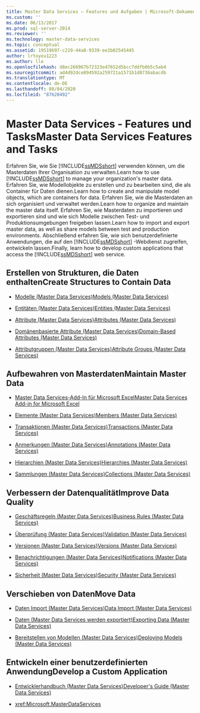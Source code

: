 ```yaml
---
title: Master Data Services – Features und Aufgaben | Microsoft-Dokumentation
ms.custom: ''
ms.date: 06/13/2017
ms.prod: sql-server-2014
ms.reviewer: ''
ms.technology: master-data-services
ms.topic: conceptual
ms.assetid: 19519697-c219-44a8-9339-ee1b02545445
author: lrtoyou1223
ms.author: lle
ms.openlocfilehash: d8ec266967b72323e47652d5bcc7ddfb0b5c5ab4
ms.sourcegitcommit: ad4d92dce894592a259721a1571b1d8736abacdb
ms.translationtype: MT
ms.contentlocale: de-DE
ms.lasthandoff: 08/04/2020
ms.locfileid: "87620492"
---
```

# <a name="master-data-services-features-and-tasks"></a><span data-ttu-id="29fd3-102">Master Data Services - Features und Tasks</span><span class="sxs-lookup"><span data-stu-id="29fd3-102">Master Data Services Features and Tasks</span></span>
  <span data-ttu-id="29fd3-103">Erfahren Sie, wie Sie [!INCLUDE[ssMDSshort](../includes/ssmdsshort-md.md)] verwenden können, um die Masterdaten Ihrer Organisation zu verwalten.</span><span class="sxs-lookup"><span data-stu-id="29fd3-103">Learn how to use [!INCLUDE[ssMDSshort](../includes/ssmdsshort-md.md)] to manage your organization's master data.</span></span> <span data-ttu-id="29fd3-104">Erfahren Sie, wie Modellobjekte zu erstellen und zu bearbeiten sind, die als Container für Daten dienen.</span><span class="sxs-lookup"><span data-stu-id="29fd3-104">Learn how to create and manipulate model objects, which are containers for data.</span></span> <span data-ttu-id="29fd3-105">Erfahren Sie, wie die Masterdaten an sich organisiert und verwaltet werden.</span><span class="sxs-lookup"><span data-stu-id="29fd3-105">Learn how to organize and maintain the master data itself.</span></span> <span data-ttu-id="29fd3-106">Erfahren Sie, wie Masterdaten zu importieren und exportieren sind und wie sich Modelle zwischen Test- und Produktionsumgebungen freigeben lassen.</span><span class="sxs-lookup"><span data-stu-id="29fd3-106">Learn how to import and export master data, as well as share models between test and production environments.</span></span> <span data-ttu-id="29fd3-107">Abschließend erfahren Sie, wie sich benutzerdefinierte Anwendungen, die auf den [!INCLUDE[ssMDSshort](../includes/ssmdsshort-md.md)] -Webdienst zugreifen, entwickeln lassen.</span><span class="sxs-lookup"><span data-stu-id="29fd3-107">Finally, learn how to develop custom applications that access the [!INCLUDE[ssMDSshort](../includes/ssmdsshort-md.md)] web service.</span></span>  
  
## <a name="create-structures-to-contain-data"></a><span data-ttu-id="29fd3-108">Erstellen von Strukturen, die Daten enthalten</span><span class="sxs-lookup"><span data-stu-id="29fd3-108">Create Structures to Contain Data</span></span>  
  
-   [<span data-ttu-id="29fd3-109">Modelle &#40;Master Data Services&#41;</span><span class="sxs-lookup"><span data-stu-id="29fd3-109">Models &#40;Master Data Services&#41;</span></span>](models-master-data-services.md)  
  
-   [<span data-ttu-id="29fd3-110">Entitäten &#40;Master Data Services&#41;</span><span class="sxs-lookup"><span data-stu-id="29fd3-110">Entities &#40;Master Data Services&#41;</span></span>](../../2014/master-data-services/entities-master-data-services.md)  
  
-   [<span data-ttu-id="29fd3-111">Attribute &#40;Master Data Services&#41;</span><span class="sxs-lookup"><span data-stu-id="29fd3-111">Attributes &#40;Master Data Services&#41;</span></span>](../../2014/master-data-services/attributes-master-data-services.md)  
  
-   [<span data-ttu-id="29fd3-112">Domänenbasierte Attribute &#40;Master Data Services&#41;</span><span class="sxs-lookup"><span data-stu-id="29fd3-112">Domain-Based Attributes &#40;Master Data Services&#41;</span></span>](../../2014/master-data-services/domain-based-attributes-master-data-services.md)  
  
-   [<span data-ttu-id="29fd3-113">Attributgruppen &#40;Master Data Services&#41;</span><span class="sxs-lookup"><span data-stu-id="29fd3-113">Attribute Groups &#40;Master Data Services&#41;</span></span>](../../2014/master-data-services/attribute-groups-master-data-services.md)  
  
## <a name="maintain-master-data"></a><span data-ttu-id="29fd3-114">Aufbewahren von Masterdaten</span><span class="sxs-lookup"><span data-stu-id="29fd3-114">Maintain Master Data</span></span>  
  
-   [<span data-ttu-id="29fd3-115">Master Data Services-Add-In für Microsoft Excel</span><span class="sxs-lookup"><span data-stu-id="29fd3-115">Master Data Services Add-in for Microsoft Excel</span></span>](microsoft-excel-add-in/master-data-services-add-in-for-microsoft-excel.md)  
  
-   [<span data-ttu-id="29fd3-116">Elemente &#40;Master Data Services&#41;</span><span class="sxs-lookup"><span data-stu-id="29fd3-116">Members &#40;Master Data Services&#41;</span></span>](../../2014/master-data-services/members-master-data-services.md)  
  
-   [<span data-ttu-id="29fd3-117">Transaktionen &#40;Master Data Services&#41;</span><span class="sxs-lookup"><span data-stu-id="29fd3-117">Transactions &#40;Master Data Services&#41;</span></span>](../../2014/master-data-services/transactions-master-data-services.md)  
  
-   [<span data-ttu-id="29fd3-118">Anmerkungen &#40;Master Data Services&#41;</span><span class="sxs-lookup"><span data-stu-id="29fd3-118">Annotations &#40;Master Data Services&#41;</span></span>](../../2014/master-data-services/annotations-master-data-services.md)  
  
-   [<span data-ttu-id="29fd3-119">Hierarchien &#40;Master Data Services&#41;</span><span class="sxs-lookup"><span data-stu-id="29fd3-119">Hierarchies &#40;Master Data Services&#41;</span></span>](../../2014/master-data-services/hierarchies-master-data-services.md)  
  
-   [<span data-ttu-id="29fd3-120">Sammlungen &#40;Master Data Services&#41;</span><span class="sxs-lookup"><span data-stu-id="29fd3-120">Collections &#40;Master Data Services&#41;</span></span>](../../2014/master-data-services/collections-master-data-services.md)  
  
## <a name="improve-data-quality"></a><span data-ttu-id="29fd3-121">Verbessern der Datenqualität</span><span class="sxs-lookup"><span data-stu-id="29fd3-121">Improve Data Quality</span></span>  
  
-   [<span data-ttu-id="29fd3-122">Geschäftsregeln &#40;Master Data Services&#41;</span><span class="sxs-lookup"><span data-stu-id="29fd3-122">Business Rules &#40;Master Data Services&#41;</span></span>](../../2014/master-data-services/business-rules-master-data-services.md)  
  
-   [<span data-ttu-id="29fd3-123">Überprüfung &#40;Master Data Services&#41;</span><span class="sxs-lookup"><span data-stu-id="29fd3-123">Validation &#40;Master Data Services&#41;</span></span>](../../2014/master-data-services/validation-master-data-services.md)  
  
-   [<span data-ttu-id="29fd3-124">Versionen &#40;Master Data Services&#41;</span><span class="sxs-lookup"><span data-stu-id="29fd3-124">Versions &#40;Master Data Services&#41;</span></span>](../../2014/master-data-services/versions-master-data-services.md)  
  
-   [<span data-ttu-id="29fd3-125">Benachrichtigungen &#40;Master Data Services&#41;</span><span class="sxs-lookup"><span data-stu-id="29fd3-125">Notifications &#40;Master Data Services&#41;</span></span>](../../2014/master-data-services/notifications-master-data-services.md)  
  
-   [<span data-ttu-id="29fd3-126">Sicherheit &#40;Master Data Services&#41;</span><span class="sxs-lookup"><span data-stu-id="29fd3-126">Security &#40;Master Data Services&#41;</span></span>](../../2014/master-data-services/security-master-data-services.md)  
  
## <a name="move-data"></a><span data-ttu-id="29fd3-127">Verschieben von Daten</span><span class="sxs-lookup"><span data-stu-id="29fd3-127">Move Data</span></span>  
  
-   [<span data-ttu-id="29fd3-128">Daten Import &#40;Master Data Services&#41;</span><span class="sxs-lookup"><span data-stu-id="29fd3-128">Data Import &#40;Master Data Services&#41;</span></span>](overview-importing-data-from-tables-master-data-services.md)  
  
-   [<span data-ttu-id="29fd3-129">Daten &#40;Master Data Services werden exportiert&#41;</span><span class="sxs-lookup"><span data-stu-id="29fd3-129">Exporting Data &#40;Master Data Services&#41;</span></span>](overview-exporting-data-master-data-services.md)  
  
-   [<span data-ttu-id="29fd3-130">Bereitstellen von Modellen &#40;Master Data Services&#41;</span><span class="sxs-lookup"><span data-stu-id="29fd3-130">Deploying Models &#40;Master Data Services&#41;</span></span>](../../2014/master-data-services/deploying-models-master-data-services.md)  
  
## <a name="develop-a-custom-application"></a><span data-ttu-id="29fd3-131">Entwickeln einer benutzerdefinierten Anwendung</span><span class="sxs-lookup"><span data-stu-id="29fd3-131">Develop a Custom Application</span></span>  
  
-   [<span data-ttu-id="29fd3-132">Entwicklerhandbuch &#40;Master Data Services&#41;</span><span class="sxs-lookup"><span data-stu-id="29fd3-132">Developer's Guide &#40;Master Data Services&#41;</span></span>](develop/master-data-services-developer-documentation.md)  
  
-   <xref:Microsoft.MasterDataServices>  
  
  
